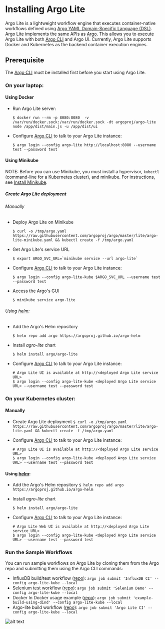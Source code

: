 # Installing Argo Lite

Argo Lite is a lightweight workflow engine that executes container-native workflows defined using [Argo YAML Domain-Specific Language (DSL)](https://argoproj.github.io/docs/yaml/dsl_reference_intro.html).  Argo Lite implements the same APIs as [Argo](https://github.com/argoproj/argo). This allows you to execute Argo Lite with both [Argo CLI](https://argoproj.github.io/docs/dev-cli-reference.html) and Argo UI. Currently, Argo Lite supports Docker and Kubernetes as the backend container execution engines.

## Prerequisite

The [Argo CLI](https://applatix.com/open-source/argo/get-started/installation) must be installed first before you start using Argo Lite.

### On your laptop:

#### Using Docker

 - Run Argo Lite server:

    ```
    $ docker run --rm -p 8080:8080  -v /var/run/docker.sock:/var/run/docker.sock -dt argoproj/argo-lite node /app/dist/main.js -u /app/dist/ui
    ```

 - Configure [Argo CLI](https://argoproj.github.io/docs/dev-cli-reference.html) to talk to your Argo Lite instance:

    ```
    $ argo login --config argo-lite http://localhost:8080 --username test --password test
    ```

#### Using Minikube

  NOTE: Before you can use Minikube, you must install a hypervisor, `kubectl` (command-line for a Kubernetes cluster), and minikube. For instructions, see [Install Minikube](https://kubernetes.io/docs/tasks/tools/install-minikube/).

##### Create Argo Lite deployment

###### Manually

  -  Deploy Argo Lite on Minikube

     ```
     $ curl -o /tmp/argo.yaml https://raw.githubusercontent.com/argoproj/argo/master/lite/argo-lite-minikube.yaml && kubectl create -f /tmp/argo.yaml
     ```

  - Get Argo Lite's service URL

    ```
    $ export ARGO_SVC_URL=`minikube service --url argo-lite`
    ```


  - Configure [Argo CLI](https://argoproj.github.io/docs/dev-cli-reference.html) to talk to your Argo Lite instance:

    ```
    $ argo login --config argo-lite-kube $ARGO_SVC_URL --username test --password test
    ```

  - Access the Argo's GUI

    ```
    $ minikube service argo-lite
    ```

###### Using [helm](https://docs.helm.sh/using_helm/#installing-helm):

  - Add the Argo's Helm repository
    ```
    $ helm repo add argo https://argoproj.github.io/argo-helm
    ```

  - Install *agro-lite* chart
    ```
    $ helm install argo/argo-lite
    ```

 - Configure [Argo CLI](https://argoproj.github.io/docs/dev-cli-reference.html) to talk to your Argo Lite instance:
    ```
    # Argo Lite UI is available at http://<deployed Argo Lite service URL>
    $ argo login --config argo-lite-kube <deployed Argo Lite service URL> --username test --password test
    ```

### On your Kubernetes cluster:

#### Manually

   -  Create Argo Lite deployment
    ```
    $ curl -o /tmp/argo.yaml https://raw.githubusercontent.com/argoproj/argo/master/lite/argo-lite.yaml && kubectl create -f /tmp/argo.yaml
    ```

  - Configure [Argo CLI](https://argoproj.github.io/docs/dev-cli-reference.html) to talk to your Argo Lite instance:
    ```
    # Argo Lite UI is available at http://<deployed Argo Lite service URL>
    $ argo login --config argo-lite-kube <deployed Argo Lite service URL> --username test --password test
    ```

#### Using [helm](https://docs.helm.sh/using_helm/#installing-helm):

   - Add the Argo's Helm repository
    ```
    $ helm repo add argo https://argoproj.github.io/argo-helm
    ```

  - Install *agro-lite* chart
    ```
    $ helm install argo/argo-lite
    ```

 - Configure [Argo CLI](https://argoproj.github.io/docs/dev-cli-reference.html) to talk to your Argo Lite instance:

    ```
    # Argo Lite Web UI is available at http://<deployed Argo Lite service URL>
    $ argo login --config argo-lite-kube <deployed Argo Lite service URL> --username test --password test
    ```

### Run the Sample Workflows

You can run sample workflows on Argo Lite by cloning them from the Argo repo and submitting them using the Argo CLI commands:

* InfluxDB build/test workflow ([repo](https://github.com/argoproj/influxdb)): `argo job submit 'InfluxDB CI' --config argo-lite-kube --local`
* Selenium test workflow ([repo](https://github.com/argoproj/appstore)): `argo job submit 'Selenium Demo' --config argo-lite-kube --local`
* Docker In Docker usage example ([repo](https://github.com/argoproj/example-dind)): `argo job submit 'example-build-using-dind' --config argo-lite-kube --local`
* Argo-lite build workflow ([repo](https://github.com/argoproj/argo)): `argo job submit 'Argo Lite CI' --config argo-lite-kube --local`

![alt text](./demo.gif "Logo Title Text 1")
